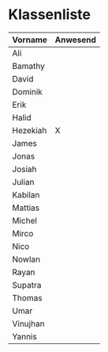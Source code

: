 # Klassenliste

|Vorname |Anwesend|
|--------|--------|
|Ali     |        |
|Bamathy |        |
|David   |        |
|Dominik |        |
|Erik    |        |
|Halid   |        |
|Hezekiah| X      |
|James   |        |
|Jonas   |        |
|Josiah  |        |
|Julian  |        |
|Kabilan |        |
|Mattias |        |
|Michel  |        |
|Mirco   |        |
|Nico    |        |
|Nowlan  |        |
|Rayan   |        |
|Supatra |        |
|Thomas  |        |
|Umar    |        |
|Vinujhan|        |
|Yannis  |        |
